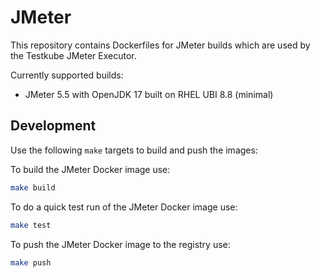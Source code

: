 # JMeter

This repository contains Dockerfiles for JMeter builds which are used by the Testkube JMeter Executor.

Currently supported builds:
* JMeter 5.5 with OpenJDK 17 built on RHEL UBI 8.8 (minimal)

## Development

Use the following `make` targets to build and push the images:

To build the JMeter Docker image use:
```bash
make build
```

To do a quick test run of the JMeter Docker image use:
```bash
make test
```

To push the JMeter Docker image to the registry use:
```bash
make push
```